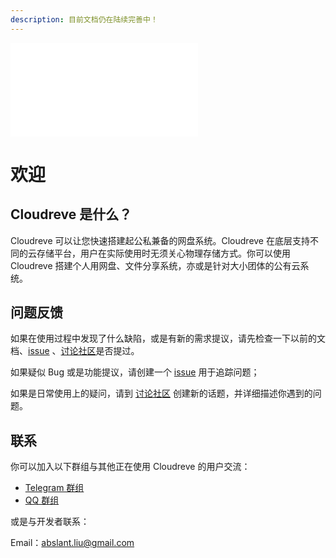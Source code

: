 ```yaml
---
description: 目前文档仍在陆续完善中！
---
```


![ENGLISH version](README.ENG.md)

# 欢迎

## Cloudreve 是什么？

Cloudreve 可以让您快速搭建起公私兼备的网盘系统。Cloudreve 在底层支持不同的云存储平台，用户在实际使用时无须关心物理存储方式。你可以使用 Cloudreve 搭建个人用网盘、文件分享系统，亦或是针对大小团体的公有云系统。

## 问题反馈

如果在使用过程中发现了什么缺陷，或是有新的需求提议，请先检查一下以前的文档、[issue](https://github.com/cloudreve/Cloudreve/issues) 、[讨论社区](https://forum.cloudreve.org/)是否提过。

如果疑似 Bug 或是功能提议，请创建一个 [issue](https://github.com/cloudreve/Cloudreve/issues) 用于追踪问题；

如果是日常使用上的疑问，请到 [讨论社区](https://forum.cloudreve.org/) 创建新的话题，并详细描述你遇到的问题。

## 联系

你可以加入以下群组与其他正在使用 Cloudreve 的用户交流：

* [Telegram 群组](https://t.me/cloudreve\_official)
* [QQ 群组](https://qm.qq.com/cgi-bin/qm/qr?k=pjwJ2pi\_V4LN\_JdPZk\_HMwJv\_x8zuCPX\&jump\_from=webapi)

或是与开发者联系：

&#x20;Email：[abslant.liu@gmail.com](mailto:abslant.liu@gmail.com)
